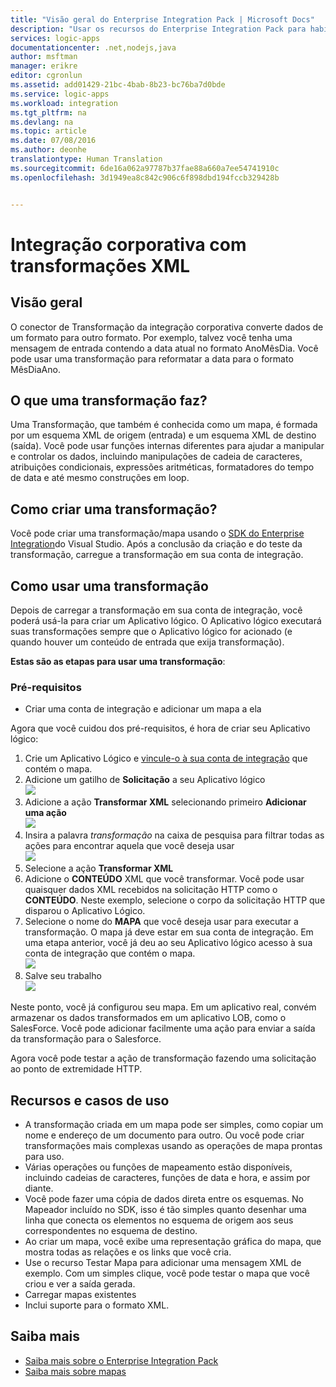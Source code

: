 ```yaml
---
title: "Visão geral do Enterprise Integration Pack | Microsoft Docs"
description: "Usar os recursos do Enterprise Integration Pack para habilitar cenários de integração e o processo de negócios usando o Serviço de Aplicativo do Microsoft Azure"
services: logic-apps
documentationcenter: .net,nodejs,java
author: msftman
manager: erikre
editor: cgronlun
ms.assetid: add01429-21bc-4bab-8b23-bc76ba7d0bde
ms.service: logic-apps
ms.workload: integration
ms.tgt_pltfrm: na
ms.devlang: na
ms.topic: article
ms.date: 07/08/2016
ms.author: deonhe
translationtype: Human Translation
ms.sourcegitcommit: 6de16a062a97787b37fae88a660a7ee54741910c
ms.openlocfilehash: 3d1949ea8c842c906c6f898dbd194fccb329428b


---
```

# <a name="enterprise-integration-with-xml-transforms"></a>Integração corporativa com transformações XML
## <a name="overview"></a>Visão geral
O conector de Transformação da integração corporativa converte dados de um formato para outro formato. Por exemplo, talvez você tenha uma mensagem de entrada contendo a data atual no formato AnoMêsDia. Você pode usar uma transformação para reformatar a data para o formato MêsDiaAno.

## <a name="what-does-a-transform-do"></a>O que uma transformação faz?
Uma Transformação, que também é conhecida como um mapa, é formada por um esquema XML de origem (entrada) e um esquema XML de destino (saída). Você pode usar funções internas diferentes para ajudar a manipular e controlar os dados, incluindo manipulações de cadeia de caracteres, atribuições condicionais, expressões aritméticas, formatadores do tempo de data e até mesmo construções em loop.

## <a name="how-to-create-a-transform"></a>Como criar uma transformação?
Você pode criar uma transformação/mapa usando o [SDK do Enterprise Integration](https://aka.ms/vsmapsandschemas)do Visual Studio. Após a conclusão da criação e do teste da transformação, carregue a transformação em sua conta de integração. 

## <a name="how-to-use-a-transform"></a>Como usar uma transformação
Depois de carregar a transformação em sua conta de integração, você poderá usá-la para criar um Aplicativo lógico. O Aplicativo lógico executará suas transformações sempre que o Aplicativo lógico for acionado (e quando houver um conteúdo de entrada que exija transformação).

**Estas são as etapas para usar uma transformação**:

### <a name="prerequisites"></a>Pré-requisitos

* Criar uma conta de integração e adicionar um mapa a ela  

Agora que você cuidou dos pré-requisitos, é hora de criar seu Aplicativo lógico:  

1. Crie um Aplicativo Lógico e [vincule-o à sua conta de integração](app-service-logic-enterprise-integration-accounts.md "Saiba como vincular uma conta de integração a um Aplicativo lógico") que contém o mapa.
2. Adicione um gatilho de **Solicitação** a seu Aplicativo lógico  
   ![](./media/app-service-logic-enterprise-integration-transforms/transform-1.png)    
3. Adicione a ação **Transformar XML** selecionando primeiro **Adicionar uma ação**   
   ![](./media/app-service-logic-enterprise-integration-transforms/transform-2.png)   
4. Insira a palavra *transformação* na caixa de pesquisa para filtrar todas as ações para encontrar aquela que você deseja usar  
   ![](./media/app-service-logic-enterprise-integration-transforms/transform-3.png)  
5. Selecione a ação **Transformar XML**   
6. Adicione o **CONTEÚDO** XML que você transformar. Você pode usar quaisquer dados XML recebidos na solicitação HTTP como o **CONTEÚDO**. Neste exemplo, selecione o corpo da solicitação HTTP que disparou o Aplicativo Lógico.
7. Selecione o nome do **MAPA** que você deseja usar para executar a transformação. O mapa já deve estar em sua conta de integração. Em uma etapa anterior, você já deu ao seu Aplicativo lógico acesso à sua conta de integração que contém o mapa.      
   ![](./media/app-service-logic-enterprise-integration-transforms/transform-4.png) 
8. Salve seu trabalho   
    ![](./media/app-service-logic-enterprise-integration-transforms/transform-5.png) 

Neste ponto, você já configurou seu mapa. Em um aplicativo real, convém armazenar os dados transformados em um aplicativo LOB, como o SalesForce. Você pode adicionar facilmente uma ação para enviar a saída da transformação para o Salesforce. 

Agora você pode testar a ação de transformação fazendo uma solicitação ao ponto de extremidade HTTP.  

## <a name="features-and-use-cases"></a>Recursos e casos de uso
* A transformação criada em um mapa pode ser simples, como copiar um nome e endereço de um documento para outro. Ou você pode criar transformações mais complexas usando as operações de mapa prontas para uso.  
* Várias operações ou funções de mapeamento estão disponíveis, incluindo cadeias de caracteres, funções de data e hora, e assim por diante.  
* Você pode fazer uma cópia de dados direta entre os esquemas. No Mapeador incluído no SDK, isso é tão simples quanto desenhar uma linha que conecta os elementos no esquema de origem aos seus correspondentes no esquema de destino.  
* Ao criar um mapa, você exibe uma representação gráfica do mapa, que mostra todas as relações e os links que você cria.
* Use o recurso Testar Mapa para adicionar uma mensagem XML de exemplo. Com um simples clique, você pode testar o mapa que você criou e ver a saída gerada.  
* Carregar mapas existentes  
* Inclui suporte para o formato XML.

## <a name="learn-more"></a>Saiba mais
* [Saiba mais sobre o Enterprise Integration Pack](app-service-logic-enterprise-integration-overview.md "Saiba mais sobre o Enterprise Integration Pack")  
* [Saiba mais sobre mapas](app-service-logic-enterprise-integration-maps.md "Saiba mais sobre mapas da integração corporativa")  




<!--HONumber=Dec16_HO3-->


